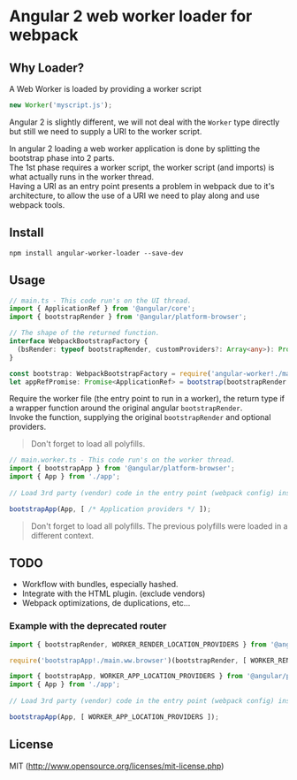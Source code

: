 # Angular 2 web worker loader for webpack

## Why Loader?
A Web Worker is loaded by providing a worker script
``` javascript
new Worker('myscript.js');
```

Angular 2 is slightly different, we will not deal with the `Worker` type directly but still we need to supply a URI to the worker script.

In angular 2 loading a web worker application is done by splitting the bootstrap phase into 2 parts.  
The 1st phase requires a worker script, the worker script (and imports) is what actually runs in the worker thread.  
Having a URI as an entry point presents a problem in webpack due to it's architecture, to allow the use of a URI we need to play along and use webpack tools.  

## Install
```
npm install angular-worker-loader --save-dev
```

## Usage

``` ts
// main.ts - This code run's on the UI thread.
import { ApplicationRef } from '@angular/core';
import { bootstrapRender } from '@angular/platform-browser';

// The shape of the returned function.
interface WebpackBootstrapFactory {
  (bsRender: typeof bootstrapRender, customProviders?: Array<any>): Promise<ApplicationRef>; 
}

const bootstrap: WebpackBootstrapFactory = require('angular-worker!./main.worker')
let appRefPromise: Promise<ApplicationRef> = bootstrap(bootstrapRender /*, [ customProviders ] */);
```
Require the worker file (the entry point to run in a worker), the return type if a wrapper function around the original angular `bootstrapRender`.  
Invoke the function, supplying the original `bootstrapRender` and optional providers.
> Don't forget to load all polyfills.
 

``` ts
// main.worker.ts - This code run's on the worker thread.
import { bootstrapApp } from '@angular/platform-browser';
import { App } from './app';
 
// Load 3rd party (vendor) code in the entry point (webpack config) inside of the worker...

bootstrapApp(App, [ /* Application providers */ ]);
```
> Don't forget to load all polyfills. The previous polyfills were loaded in a different context.
   

## TODO

 * Workflow with bundles, especially hashed.
 * Integrate with the HTML plugin. (exclude vendors)
 * Webpack optimizations, de duplications, etc...


### Example with the deprecated router
``` ts
import { bootstrapRender, WORKER_RENDER_LOCATION_PROVIDERS } from '@angular/platform-browser';

require('bootstrapApp!./main.ww.browser')(bootstrapRender, [ WORKER_RENDER_LOCATION_PROVIDERS ] );
```
 

``` ts
import { bootstrapApp, WORKER_APP_LOCATION_PROVIDERS } from '@angular/platform-browser';
import { App } from './app';
 
// Load 3rd party (vendor) code in the entry point (webpack config) inside of the worker...

bootstrapApp(App, [ WORKER_APP_LOCATION_PROVIDERS ]);
```

## License

MIT (http://www.opensource.org/licenses/mit-license.php)